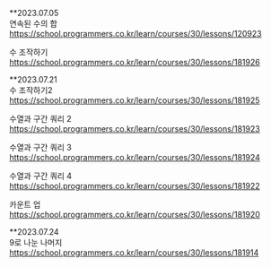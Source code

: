 **2023.07.05 <br>
연속된 수의 합
https://school.programmers.co.kr/learn/courses/30/lessons/120923

수 조작하기
https://school.programmers.co.kr/learn/courses/30/lessons/181926

**2023.07.21 <br>
수 조작하기2
https://school.programmers.co.kr/learn/courses/30/lessons/181925

수열과 구간 쿼리 2
https://school.programmers.co.kr/learn/courses/30/lessons/181923

수열과 구간 쿼리 3
https://school.programmers.co.kr/learn/courses/30/lessons/181924

수열과 구간 쿼리 4
https://school.programmers.co.kr/learn/courses/30/lessons/181922

카운트 업
https://school.programmers.co.kr/learn/courses/30/lessons/181920

**2023.07.24 <br>
9로 나눈 나머지
https://school.programmers.co.kr/learn/courses/30/lessons/181914

